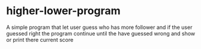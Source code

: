 # higher-lower-program
A simple program that let user guess who has more follower and if the user guessed right the program continue until the have guessed wrong and show or print there current score